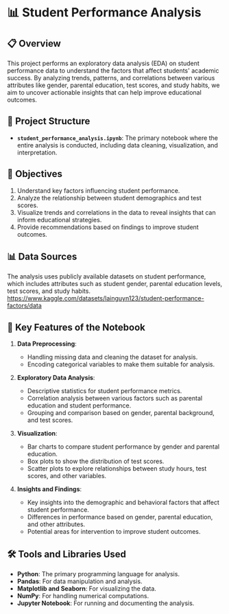 # 📊 Student Performance Analysis

## 📋 Overview

This project performs an exploratory data analysis (EDA) on student performance data to understand the factors that affect students' academic success. By analyzing trends, patterns, and correlations between various attributes like gender, parental education, test scores, and study habits, we aim to uncover actionable insights that can help improve educational outcomes.

## 📂 Project Structure

- **`student_performance_analysis.ipynb`**: The primary notebook where the entire analysis is conducted, including data cleaning, visualization, and interpretation.

## 🎯 Objectives

1. Understand key factors influencing student performance.
2. Analyze the relationship between student demographics and test scores.
3. Visualize trends and correlations in the data to reveal insights that can inform educational strategies.
4. Provide recommendations based on findings to improve student outcomes.

## 📊 Data Sources

The analysis uses publicly available datasets on student performance, which includes attributes such as student gender, parental education levels, test scores, and study habits.
https://www.kaggle.com/datasets/lainguyn123/student-performance-factors/data

## 🔑 Key Features of the Notebook

1. **Data Preprocessing**: 
   - Handling missing data and cleaning the dataset for analysis.
   - Encoding categorical variables to make them suitable for analysis.
  
2. **Exploratory Data Analysis**: 
   - Descriptive statistics for student performance metrics.
   - Correlation analysis between various factors such as parental education and student performance.
   - Grouping and comparison based on gender, parental background, and test scores.
  
3. **Visualization**: 
   - Bar charts to compare student performance by gender and parental education.
   - Box plots to show the distribution of test scores.
   - Scatter plots to explore relationships between study hours, test scores, and other variables.
  
4. **Insights and Findings**: 
   - Key insights into the demographic and behavioral factors that affect student performance.
   - Differences in performance based on gender, parental education, and other attributes.
   - Potential areas for intervention to improve student outcomes.

## 🛠 Tools and Libraries Used

- **Python**: The primary programming language for analysis.
- **Pandas**: For data manipulation and analysis.
- **Matplotlib and Seaborn**: For visualizing the data.
- **NumPy**: For handling numerical computations.
- **Jupyter Notebook**: For running and documenting the analysis.
